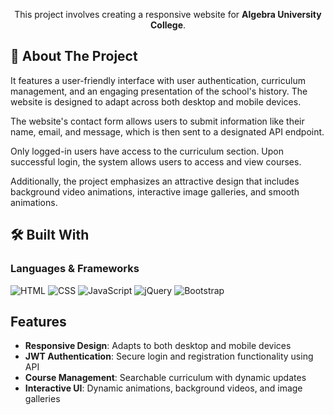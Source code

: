 <p align="center">
    This project involves creating a responsive website for <strong>Algebra University College</strong>.  
</p>

<!-- ABOUT THE PROJECT -->
## 📌 About The Project

It features a user-friendly interface with user authentication, curriculum management, and an engaging presentation of the school's history. The website is designed to adapt across both desktop and mobile devices.

The website's contact form allows users to submit information like their name, email, and message, which is then sent to a designated API endpoint. 

Only logged-in users have access to the curriculum section. Upon successful login, the system allows users to access and view courses.

Additionally, the project emphasizes an attractive design that includes background video animations, interactive image galleries, and smooth animations.

## 🛠 Built With

### Languages & Frameworks
![HTML](https://img.shields.io/badge/HTML5-E34F26?style=for-the-badge&logo=html5&logoColor=white)
![CSS](https://img.shields.io/badge/CSS3-1572B6?style=for-the-badge&logo=css3&logoColor=white)
![JavaScript](https://img.shields.io/badge/JavaScript-F7DF1E?style=for-the-badge&logo=javascript&logoColor=black)
![jQuery](https://img.shields.io/badge/jQuery-0769AD?style=for-the-badge&logo=jquery&logoColor=white)
![Bootstrap](https://img.shields.io/badge/Bootstrap-563D7C?style=for-the-badge&logo=bootstrap&logoColor=white)

## Features
- **Responsive Design**: Adapts to both desktop and mobile devices
- **JWT Authentication**: Secure login and registration functionality using API
- **Course Management**: Searchable curriculum with dynamic updates
- **Interactive UI**: Dynamic animations, background videos, and image galleries


